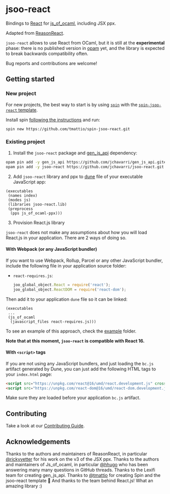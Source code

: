 # jsoo-react

Bindings to [React](https://reactjs.org/) for [js_of_ocaml](ocsigen.org/js_of_ocaml/), including JSX ppx.

Adapted from [ReasonReact](https://github.com/reasonml/reason-react/).

`jsoo-react` allows to use React from OCaml, but it is still at the **experimental** phase: there is no published version in [opam](opam.ocaml.org/) yet, and the library is expected to break backwards compatibility often.

Bug reports and contributions are welcome!

## Getting started

### New project

For new projects, the best way to start is by using [`spin`](https://github.com/tmattio/spin) with the [`spin-jsoo-react` template](https://github.com/tmattio/spin-jsoo-react/).

Install spin [following the instructions](https://github.com/tmattio/spin#installation) and run:

```bash
spin new https://github.com/tmattio/spin-jsoo-react.git
```

### Existing project

1. Install the `jsoo-react` package and [gen_js_api](https://github.com/LexiFi/gen_js_api) dependency:

```bash
opam pin add -y gen_js_api https://github.com/jchavarri/gen_js_api.git#typ_var
opam pin add -y jsoo-react https://github.com/jchavarri/jsoo-react.git
```

2. Add `jsoo-react` library and ppx to [dune](https://dune.readthedocs.io/en/stable/) file of your executable JavaScript app:

```
(executables
 (names index)
 (modes js)
 (libraries jsoo-react.lib)
 (preprocess
  (pps js_of_ocaml-ppx)))
```

3. Provision React.js library

`jsoo-react` does not make any assumptions about how you will load React.js in your application. There are 2 ways of doing so.

#### With Webpack (or any JavaScript bundler)

If you want to use Webpack, Rollup, Parcel or any other JavaScript bundler, include the following file in your application source folder:

- `react-requires.js`:
  ```js
  joo_global_object.React = require('react');
  joo_global_object.ReactDOM = require('react-dom');
  ```

Then add it to your application `dune` file so it can be linked:

```
(executables
 ...
 (js_of_ocaml
  (javascript_files react-requires.js)))
```

To see an example of this approach, check the [example](example) folder.

**Note that at this moment, `jsoo-react` is compatible with React 16.**

#### With `<script>` tags

If you are not using any JavaScript bundlers, and just loading the `bc.js` artifact generated by Dune, you can just add the following HTML tags to your `index.html` page:

```html
<script src="https://unpkg.com/react@16/umd/react.development.js" crossorigin></script>
<script src="https://unpkg.com/react-dom@16/umd/react-dom.development.js" crossorigin></script>
```

Make sure they are loaded before your application `bc.js` artifact.

## Contributing

Take a look at our [Contributing Guide](CONTRIBUTING.md).

## Acknowledgements

Thanks to the authors and maintainers of ReasonReact, in particular [@rickyvetter](https://github.com/rickyvetter) for his work on the v3 of the JSX ppx.
Thanks to the authors and maintainers of Js_of_ocaml, in particular [@hhugo](https://github.com/hhugo) who has been answering many many questions in GitHub threads.
Thanks to the Lexifi team for creating gen_js_api.
Thanks to [@tmattio](https://github.com/tmattio/) for creating Spin and the jsoo-react template :raised_hands:
And thanks to the team behind React.js! What an amazing library :)
